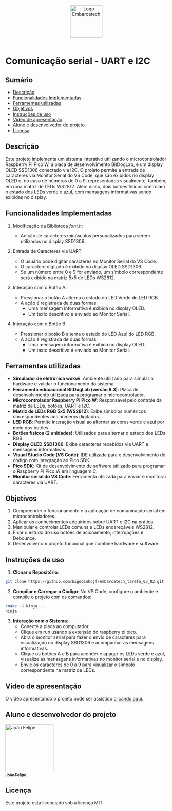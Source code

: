 <div align="center">
    <img src="https://moodle.embarcatech.cepedi.org.br/pluginfile.php/1/theme_moove/logo/1733422525/Group%20658.png" alt="Logo Embarcatech" height="100">
</div>

<br>

# Comunicação serial - UART e I2C

## Sumário

- [Descrição](#descrição)
- [Funcionalidades Implementadas](#funcionalidades-implementadas)
- [Ferramentas utilizadas](#ferramentas-utilizadas)
- [Objetivos](#objetivos)
- [Instruções de uso](#instruções-de-uso)
- [Vídeo de apresentação](#vídeo-de-apresentação)
- [Aluno e desenvolvedor do projeto](#aluno-e-desenvolvedor-do-projeto)
- [Licensa](#licença)

## Descrição

Este projeto implementa um sistema interativo utilizando o microcontrolador Raspberry Pi Pico W, a placa de desenvolvimento BitDogLab, e um display OLED SSD1306 conectado via I2C. O projeto permite a entrada de caracteres via Monitor Serial do VS Code, que são exibidos no display OLED e, no caso de números de 0 a 9, representados visualmente, também, em uma matriz de LEDs WS2812. Além disso, dois botões físicos controlam o estado dos LEDs verde e azul, com mensagens informativas sendo exibidas no display.

## Funcionalidades Implementadas

1. Modificação da Biblioteca *font.h*:

   - Adição de caracteres minúsculos personalizados para serem utilizados no display SSD1306.

2. Entrada de Caracteres via UART:

   - O usuário pode digitar caracteres no Monitor Serial do VS Code.
   - O caractere digitado é exibido no display OLED SSD1306.
   - Se um número entre 0 e 9 for enviado, um símbolo correspondente será exibido na matriz 5x5 de LEDs WS2812.
  
3. Interação com o Botão A:

   - Pressionar o botão A alterna o estado do LED Verde do LED RGB.
   - A ação é registrada de duas formas:
     - Uma mensagem informativa é exibida no display OLED.
     - Um texto descritivo é enviado ao Monitor Serial.
    
4. Interação com o Botão B:

   - Pressionar o botão B alterna o estado do LED Azul do LED RGB.
   - A ação é registrada de duas formas:
     - Uma mensagem informativa é exibida no display OLED.
     - Um texto descritivo é enviado ao Monitor Serial.


## Ferramentas utilizadas

- **Simulador de eletrônica wokwi**: Ambiente utilizado para simular o hardware e validar o funcionamento do sistema.
- **Ferramenta educacional BitDogLab (versão 6.3)**: Placa de desenvolvimento utilizada para programar o microcontrolador.
- **Microcontrolador Raspberry Pi Pico W**: Responsável pelo controle da matriz de LEDs, botões, UART e I2C.
- **Matriz de LEDs RGB 5x5 (WS2812)**: Exibe símbolos numéricos correspondentes aos números digitados.
- **LED RGB**: Permite interação visual ao alternar as cores verde e azul por meio dos botões.
- **Botões físicos (2 unidades)**: Utilizados para alternar o estado dos LEDs RGB.
- **Display OLED SSD1306**: Exibe caracteres recebidos via UART e mensagens informativas.
- **Visual Studio Code (VS Code)**: IDE utilizada para o desenvolvimento do código com integração ao Pico SDK.
- **Pico SDK**: Kit de desenvolvimento de software utilizado para programar o Raspberry Pi Pico W em linguagem C.
- **Monitor serial do VS Code**: Ferramenta utilizada para enviar e monitorar caracteres via UART.

## Objetivos

1. Compreender o funcionamento e a aplicação de comunicação serial em microcontroladores.
2. Aplicar os conhecimentos adquiridos sobre UART e I2C na prática.
3. Manipular e controlar LEDs comuns e LEDs endereçáveis WS2812.
4. Fixar o estudo do uso botões de acionamento, interrupções e Debounce.
5. Desenvolver um projeto funcional que combine hardware e software.


## Instruções de uso

1. **Clonar o Repositório**:

```bash
git clone https://github.com/bigodinhojf/embarcatech_tarefa_03_02.git
```

2. **Compilar e Carregar o Código**:
   No VS Code, configure o ambiente e compile o projeto com os comandos:

```bash	
cmake -G Ninja ..
ninja
```

3. **Interação com o Sistema**:
   - Conecte a placa ao computador.
   - Clique em run usando a extensão do raspberry pi pico.
   - Abra o monitor serial para fazer o envio de caracteres para visualização no display SSD1306 e acompanhar as mensagens informativas.
   - Clique os botões A e B para acender e apagar os LEDs verde e azul, visualize as mensagens informativas no monitor serial e no display.
   - Envie os caracteres de 0 a 9 para visualizar o símbolo correspondente na matriz de LEDs.

## Vídeo de apresentação

O vídeo apresentando o projeto pode ser assistido [clicando aqui](https://youtu.be/hTaVnmKLStk).

## Aluno e desenvolvedor do projeto

<a href="https://github.com/bigodinhojf">
        <img src="https://github.com/bigodinhojf.png" width="150px;" alt="João Felipe"/><br>
        <sub>
          <b>João Felipe</b>
        </sub>
</a>

## Licença

Este projeto está licenciado sob a licença MIT.
